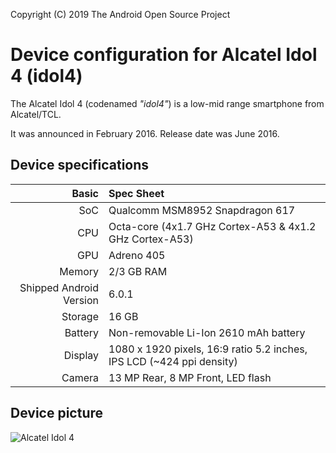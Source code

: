 Copyright (C) 2019 The Android Open Source Project

Device configuration for Alcatel Idol 4 (idol4)
=========================================

The Alcatel Idol 4 (codenamed _"idol4"_) is a low-mid range smartphone from Alcatel/TCL.

It was announced in February 2016. Release date was June 2016.

## Device specifications

Basic   | Spec Sheet
-------:|:-------------------------
SoC     | Qualcomm MSM8952 Snapdragon 617
CPU     | Octa-core (4x1.7 GHz Cortex-A53 & 4x1.2 GHz Cortex-A53)
GPU     | Adreno 405
Memory  | 2/3 GB RAM
Shipped Android Version | 6.0.1
Storage | 16 GB
Battery | Non-removable Li-Ion 2610 mAh battery
Display | 1080 x 1920 pixels, 16:9 ratio 5.2 inches, IPS LCD (~424 ppi density)
Camera  | 13 MP Rear, 8 MP Front, LED flash

## Device picture

![Alcatel Idol 4](http://fitnstyle.com/Content/ResizedImages/594/10000/inside/160721114613609~phone.png "Alcatel Idol 4")